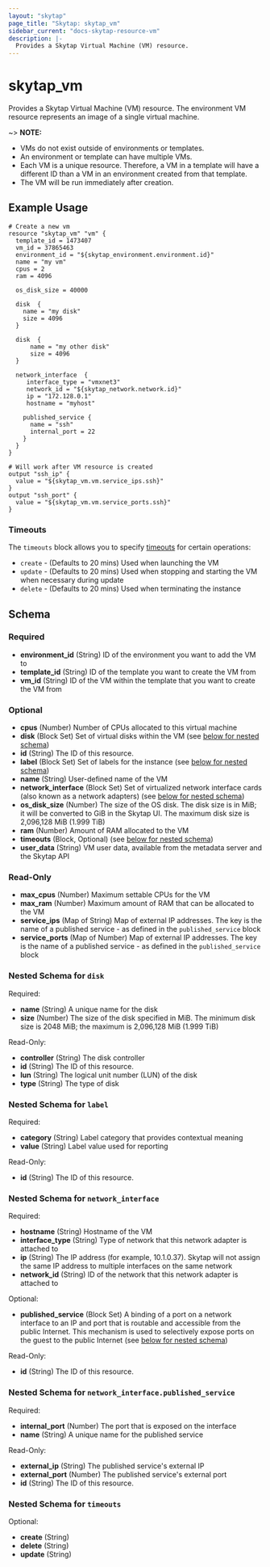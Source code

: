 ```yaml
---
layout: "skytap"
page_title: "Skytap: skytap_vm"
sidebar_current: "docs-skytap-resource-vm"
description: |-
  Provides a Skytap Virtual Machine (VM) resource.
---
```


# skytap\_vm

Provides a Skytap Virtual Machine (VM) resource. The environment VM resource represents an image of a single virtual machine.

~> **NOTE:**
* VMs do not exist outside of environments or templates.
* An environment or template can have multiple VMs.
* Each VM is a unique resource. Therefore, a VM in a template will have a different ID than a VM in an environment created from that template.
* The VM will be run immediately after creation.

## Example Usage


```hcl
# Create a new vm
resource "skytap_vm" "vm" {
  template_id = 1473407
  vm_id = 37865463
  environment_id = "${skytap_environment.environment.id}"
  name = "my vm"
  cpus = 2
  ram = 4096

  os_disk_size = 40000

  disk  {
    name = "my disk"
    size = 4096
  }

  disk  {
      name = "my other disk"
      size = 4096
  }

  network_interface  {
     interface_type = "vmxnet3"
     network_id = "${skytap_network.network.id}"
     ip = "172.128.0.1"
     hostname = "myhost"

    published_service {
      name = "ssh"
      internal_port = 22
    }
  }
}

# Will work after VM resource is created
output "ssh_ip" {
  value = "${skytap_vm.vm.service_ips.ssh}"
}
output "ssh_port" {
  value = "${skytap_vm.vm.service_ports.ssh}"
}
```

### Timeouts

The `timeouts` block allows you to specify [timeouts](https://www.terraform.io/docs/configuration/resources.html#operation-timeouts) for certain operations:

* `create` - (Defaults to 20 mins) Used when launching the VM
* `update` - (Defaults to 20 mins) Used when stopping and starting the VM when necessary during update
* `delete` - (Defaults to 20 mins) Used when terminating the instance
<!-- schema generated by tfplugindocs -->
## Schema

### Required

- **environment_id** (String) ID of the environment you want to add the VM to
- **template_id** (String) ID of the template you want to create the VM from
- **vm_id** (String) ID of the VM within the template that you want to create the VM from

### Optional

- **cpus** (Number) Number of CPUs allocated to this virtual machine
- **disk** (Block Set) Set of virtual disks within the VM (see [below for nested schema](#nestedblock--disk))
- **id** (String) The ID of this resource.
- **label** (Block Set) Set of labels for the instance (see [below for nested schema](#nestedblock--label))
- **name** (String) User-defined name of the VM
- **network_interface** (Block Set) Set of virtualized network interface cards (also known as a network adapters) (see [below for nested schema](#nestedblock--network_interface))
- **os_disk_size** (Number) The size of the OS disk. The disk size is in MiB; it will be converted to GiB in the Skytap UI. The maximum disk size is 2,096,128 MiB (1.999 TiB)
- **ram** (Number) Amount of RAM allocated to the VM
- **timeouts** (Block, Optional) (see [below for nested schema](#nestedblock--timeouts))
- **user_data** (String) VM user data, available from the metadata server and the Skytap API

### Read-Only

- **max_cpus** (Number) Maximum settable CPUs for the VM
- **max_ram** (Number) Maximum amount of RAM that can be allocated to the VM
- **service_ips** (Map of String) Map of external IP addresses. The key is the name of a published service - as defined in the `published_service` block
- **service_ports** (Map of Number) Map of external IP addresses. The key is the name of a published service - as defined in the `published_service` block

<a id="nestedblock--disk"></a>
### Nested Schema for `disk`

Required:

- **name** (String) A unique name for the disk
- **size** (Number) The size of the disk specified in MiB. The minimum disk size is 2048 MiB; the maximum is 2,096,128 MiB (1.999 TiB)

Read-Only:

- **controller** (String) The disk controller
- **id** (String) The ID of this resource.
- **lun** (String) The logical unit number (LUN) of the disk
- **type** (String) The type of disk


<a id="nestedblock--label"></a>
### Nested Schema for `label`

Required:

- **category** (String) Label category that provides contextual meaning
- **value** (String) Label value used for reporting

Read-Only:

- **id** (String) The ID of this resource.


<a id="nestedblock--network_interface"></a>
### Nested Schema for `network_interface`

Required:

- **hostname** (String) Hostname of the VM
- **interface_type** (String) Type of network that this network adapter is attached to
- **ip** (String) The IP address (for example, 10.1.0.37). Skytap will not assign the same IP address to multiple interfaces on the same network
- **network_id** (String) ID of the network that this network adapter is attached to

Optional:

- **published_service** (Block Set) A binding of a port on a network interface to an IP and port that is routable and accessible from the public Internet. This mechanism is used to selectively expose ports on the guest to the public Internet (see [below for nested schema](#nestedblock--network_interface--published_service))

Read-Only:

- **id** (String) The ID of this resource.

<a id="nestedblock--network_interface--published_service"></a>
### Nested Schema for `network_interface.published_service`

Required:

- **internal_port** (Number) The port that is exposed on the interface
- **name** (String) A unique name for the published service

Read-Only:

- **external_ip** (String) The published service's external IP
- **external_port** (Number) The published service's external port
- **id** (String) The ID of this resource.



<a id="nestedblock--timeouts"></a>
### Nested Schema for `timeouts`

Optional:

- **create** (String)
- **delete** (String)
- **update** (String)
